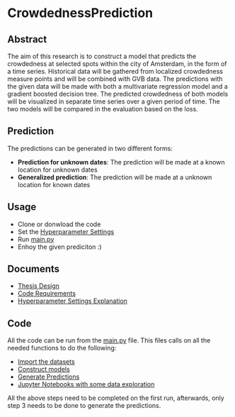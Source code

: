 # CrowdednessPrediction

## Abstract
The aim of this research is to construct a model that predicts the crowdedness at selected spots within the city of Amsterdam, in the form of a time series. Historical data will be gathered from localized crowdedness measure points and will be combined with GVB data. The predictions with the given data will be made with both a multivariate regression model and a gradient boosted decision tree. The predicted crowdedness of both models will be visualized in separate time series over a given period of time. The two models will be compared in the evaluation based on the loss. 

## Prediction
The predictions can be generated in two different forms:
- **Prediction for unknown dates**: The prediction will be made at a known location for unknown dates
- **Generalized prediction**: The prediction will be made at a unknown location for known dates

## Usage
- Clone or donwload the code
- Set the [Hyperparameter Settings](ParamSettings/)
- Run [main.py](main.py)
- Enhoy the given prediciton :)

## Documents
- [Thesis Design](Documents/Thesis_Proposal_Crowdedness.pdf)
- [Code Requirements](Documents/Requirements.md)
- [Hyperparameter Settings Explanation](Documents/Hyperparameters.md)

## Code
All the code can be run from the [main.py](main.py) file. This files calls on all the needed functions to do the following:
- [Import the datasets](Code/ImportData/constructFullDataset.py)
- [Construct models](Code/Models/models.py)
- [Generate Predictions](Code/Prediction/Prediction.py)
- [Jupyter Notebooks with some data exploration](Jupyter%20Notebooks)

All the above steps need to be completed on the first run, afterwards, only step 3 needs to be done to generate the predictions. 